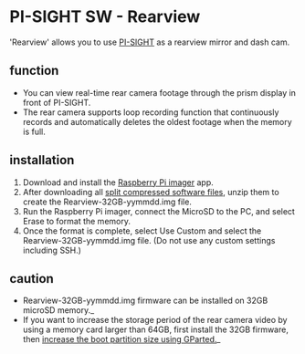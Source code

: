 # PI-SIGHT SW - Rearview

'Rearview' allows you to use [PI-SIGHT](https://github.com/elenedeath/PI-SIGHT_Helmet_HUD) as a rearview mirror and dash cam.


## function

 - You can view real-time rear camera footage through the prism display in front of PI-SIGHT.
 - The rear camera supports loop recording function that continuously records and automatically deletes the oldest footage when the memory is full.


## installation

 1. Download and install the [Raspberry Pi imager](https://www.raspberrypi.com/software/) app.
 2. After downloading all [split compressed software files](http://naver.me/FqWX0LAK), unzip them to create the Rearview-32GB-yymmdd.img file.
 3. Run the Raspberry Pi imager, connect the MicroSD to the PC, and select Erase to format the memory.
 4. Once the format is complete, select Use Custom and select the Rearview-32GB-yymmdd.img file. (Do not use any custom settings including SSH.)


## caution

 - Rearview-32GB-yymmdd.img firmware can be installed on 32GB microSD memory._
 - If you want to increase the storage period of the rear camera video by using a memory card larger than 64GB, first install the 32GB firmware, then [increase the boot partition size using GParted.](https://learn.adafruit.com/resizing-raspberry-pi-boot-partition/edit-partitions)_
